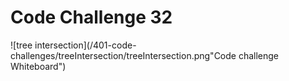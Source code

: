 # Code Challenge 32

![tree intersection](/401-code-challenges/treeIntersection/treeIntersection.png"Code challenge Whiteboard")
